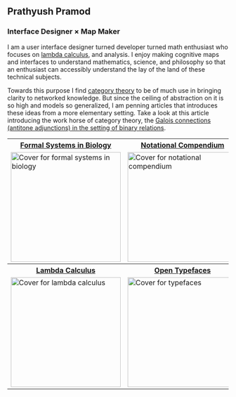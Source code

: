 ## Prathyush Pramod
### Interface Designer × Map Maker

I am a user interface designer turned developer turned math enthusiast who focuses on [lambda calculus](https://prabros.com/lambda-calculus/), and analysis. I enjoy making cognitive maps and interfaces to understand mathematics, science, and philosophy so that an enthusiast can accessibly understand the lay of the land of these technical subjects.

Towards this purpose I find [category theory](https://github.com/prathyvsh/category-theory-resources) to be of much use in bringing clarity to networked knowledge. But since the ceiling of abstraction on it is so high and models so generalized, I am penning articles that introduces these ideas from a more elementary setting. Take a look at this article introducing the work horse of category theory, the [Galois connections (antitone adjunctions) in the setting of binary relations](https://patternatlas.com/v0/galois-connection).

<table>
  <tr>
  <th><a href="https://github.com/prathyvsh/formal-systems-in-biology">Formal Systems in Biology</a></td>
  <th><a href="https://github.com/prathyvsh/notation">Notational Compendium</a></td>
  <th><a href="https://github.com/prathyvsh/history-of-logic">History of Logic</a></td>
  </tr>
  
  <tr><td><a href="https://github.com/prathyvsh/formal-systems-in-biology"><img width="250px" alt="Cover for formal systems in biology" src="./images/formal-systems-in-biology.png" /></a></td>
<td><a href="https://github.com/prathyvsh/notation"><img width="250px" alt="Cover for notational compendium" src="./images/notational-compendium.png" /></a></td>
<td><a href="https://github.com/prathyvsh/history-of-logic"><img width="250px" alt="Cover for history of logic" src="./images/history-of-logic.png" /></td></a></tr>

<tr>
  <th><a href="https://github.com/prathyvsh/lambda-calculus">Lambda Calculus</a></td>
  <th><a href="https://github.com/prathyvsh/typefaces">Open Typefaces</a></td>
  <th><a href="https://github.com/prathyvsh/category-theory-resources">Category Theory Resources</a></td></tr>
    <tr><td><a href="https://github.com/prathyvsh/lambda-calculus"><img width="250px" alt="Cover for lambda calculus" src="./images/guide-to-lambda-calculus.png" /></a></td>
<td><a href="https://github.com/prathyvsh/typefaces"><img width="250px" alt="Cover for typefaces" src="./images/open-typefaces-catalog.png" /></a></td>
<td><a href="https://github.com/prathyvsh/category-theory-resources"><img width="250px" alt="Cover for category theory" src="./images/resources-for-category-theory.png" /></td></a></tr>

</table>
